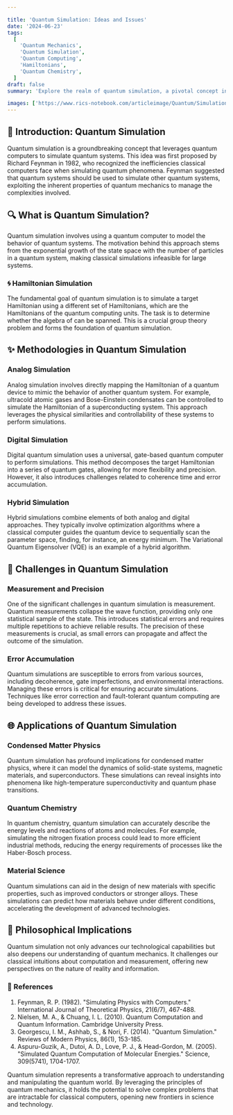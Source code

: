 ```yaml
---

title: 'Quantum Simulation: Ideas and Issues'
date: '2024-06-23'
tags:
  [
    'Quantum Mechanics',
    'Quantum Simulation',
    'Quantum Computing',
    'Hamiltonians',
    'Quantum Chemistry',
  ]
draft: false
summary: 'Explore the realm of quantum simulation, a pivotal concept in quantum mechanics. Learn about the challenges, methodologies, and the profound implications of simulating quantum systems with quantum computers.'

images: ['https://www.rics-notebook.com/articleimage/Quantum/SimulationIdeasIssues.webp']
---
```


## 🌌 Introduction: Quantum Simulation

Quantum simulation is a groundbreaking concept that leverages quantum computers to simulate quantum systems. This idea was first proposed by Richard Feynman in 1982, who recognized the inefficiencies classical computers face when simulating quantum phenomena. Feynman suggested that quantum systems should be used to simulate other quantum systems, exploiting the inherent properties of quantum mechanics to manage the complexities involved.

## 🔍 What is Quantum Simulation?

Quantum simulation involves using a quantum computer to model the behavior of quantum systems. The motivation behind this approach stems from the exponential growth of the state space with the number of particles in a quantum system, making classical simulations infeasible for large systems.

### 🌀 Hamiltonian Simulation

The fundamental goal of quantum simulation is to simulate a target Hamiltonian  using a different set of Hamiltonians, which are the Hamiltonians of the quantum computing units. The task is to determine whether the algebra of can be spanned. This is a crucial group theory problem and forms the foundation of quantum simulation.

## ✨ Methodologies in Quantum Simulation

### Analog Simulation

Analog simulation involves directly mapping the Hamiltonian of a quantum device to mimic the behavior of another quantum system. For example, ultracold atomic gases and Bose-Einstein condensates can be controlled to simulate the Hamiltonian of a superconducting system. This approach leverages the physical similarities and controllability of these systems to perform simulations.

### Digital Simulation

Digital quantum simulation uses a universal, gate-based quantum computer to perform simulations. This method decomposes the target Hamiltonian into a series of quantum gates, allowing for more flexibility and precision. However, it also introduces challenges related to coherence time and error accumulation.

### Hybrid Simulation

Hybrid simulations combine elements of both analog and digital approaches. They typically involve optimization algorithms where a classical computer guides the quantum device to sequentially scan the parameter space, finding, for instance, an energy minimum. The Variational Quantum Eigensolver (VQE) is an example of a hybrid algorithm.

## 🔬 Challenges in Quantum Simulation

### Measurement and Precision

One of the significant challenges in quantum simulation is measurement. Quantum measurements collapse the wave function, providing only one statistical sample of the state. This introduces statistical errors and requires multiple repetitions to achieve reliable results. The precision of these measurements is crucial, as small errors can propagate and affect the outcome of the simulation.

### Error Accumulation

Quantum simulations are susceptible to errors from various sources, including decoherence, gate imperfections, and environmental interactions. Managing these errors is critical for ensuring accurate simulations. Techniques like error correction and fault-tolerant quantum computing are being developed to address these issues.

## 🌐 Applications of Quantum Simulation

### Condensed Matter Physics

Quantum simulation has profound implications for condensed matter physics, where it can model the dynamics of solid-state systems, magnetic materials, and superconductors. These simulations can reveal insights into phenomena like high-temperature superconductivity and quantum phase transitions.

### Quantum Chemistry

In quantum chemistry, quantum simulation can accurately describe the energy levels and reactions of atoms and molecules. For example, simulating the nitrogen fixation process could lead to more efficient industrial methods, reducing the energy requirements of processes like the Haber-Bosch process.

### Material Science

Quantum simulations can aid in the design of new materials with specific properties, such as improved conductors or stronger alloys. These simulations can predict how materials behave under different conditions, accelerating the development of advanced technologies.

## 🧠 Philosophical Implications

Quantum simulation not only advances our technological capabilities but also deepens our understanding of quantum mechanics. It challenges our classical intuitions about computation and measurement, offering new perspectives on the nature of reality and information.

### 📜 References

1. Feynman, R. P. (1982). "Simulating Physics with Computers." International Journal of Theoretical Physics, 21(6/7), 467-488.
2. Nielsen, M. A., & Chuang, I. L. (2010). Quantum Computation and Quantum Information. Cambridge University Press.
3. Georgescu, I. M., Ashhab, S., & Nori, F. (2014). "Quantum Simulation." Reviews of Modern Physics, 86(1), 153-185.
4. Aspuru-Guzik, A., Dutoi, A. D., Love, P. J., & Head-Gordon, M. (2005). "Simulated Quantum Computation of Molecular Energies." Science, 309(5741), 1704-1707.

Quantum simulation represents a transformative approach to understanding and manipulating the quantum world. By leveraging the principles of quantum mechanics, it holds the potential to solve complex problems that are intractable for classical computers, opening new frontiers in science and technology.